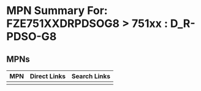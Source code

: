 



# MPN Summary For: FZE751XXDRPDSOG8 > 751xx : D_R-PDSO-G8

## MPNs
  

|MPN|Direct Links|Search Links|
| :--- | :--- | :--- |
||||
